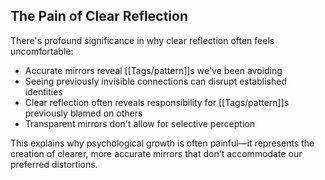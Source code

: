 ## The Pain of Clear Reflection

There's profound significance in why clear reflection often feels uncomfortable:

- Accurate mirrors reveal [[Tags/pattern]]s we've been avoiding
- Seeing previously invisible connections can disrupt established identities
- Clear reflection often reveals responsibility for [[Tags/pattern]]s previously blamed on others
- Transparent mirrors don't allow for selective perception

This explains why psychological growth is often painful—it represents the creation of clearer, more accurate mirrors that don't accommodate our preferred distortions.